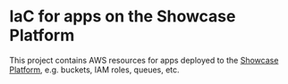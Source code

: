 # IaC for apps on the Showcase Platform

This project contains AWS resources for apps deployed to the [Showcase
Platform](https://github.com/cloudership/infra_management), e.g. buckets, IAM roles, queues, etc.

